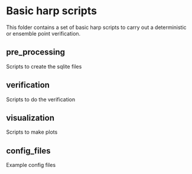 # Basic harp scripts

This folder contains a set of basic harp scripts to carry out
a deterministic or ensemble point verification.


## pre_processing
Scripts to create the sqlite files

## verification
Scripts to do the verification

## visualization
Scripts to make plots

## config_files
Example config files

